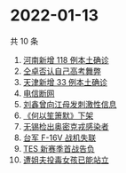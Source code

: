 # 2022-01-13

共 10 条

<!-- BEGIN ZHIHUSEARCH -->
<!-- 最后更新时间 Thu Jan 13 2022 00:13:49 GMT+0800 (China Standard Time) -->
1. [河南新增 118 例本土确诊](https://www.zhihu.com/search?q=河南疫情)
1. [仝卓否认自己高考舞弊](https://www.zhihu.com/search?q=仝卓舞弊)
1. [天津新增 33 例本土确诊](https://www.zhihu.com/search?q=天津疫情)
1. [电信断网](https://www.zhihu.com/search?q=电信断网)
1. [刘鑫曾向江母发刺激性信息](https://www.zhihu.com/search?q=刘鑫)
1. [《何以笙箫默》下架](https://www.zhihu.com/search?q=何以笙箫默)
1. [无锡检出奥密克戎感染者](https://www.zhihu.com/search?q=江苏疫情)
1. [台军 F-16V 战机失联](https://www.zhihu.com/search?q=台军战机失联)
1. [TES 新赛季首战告负](https://www.zhihu.com/search?q=tes)
1. [遭姐夫投毒女孩已能站立](https://www.zhihu.com/search?q=姐夫投毒女孩)
<!-- END ZHIHUSEARCH -->
